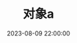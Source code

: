 ---
title: 对象a
date: 2023-08-09 22:00:00
permalink: /objet-petit-a
categories:
- 哲学
- 精神分析
tags:
- 对象a
---